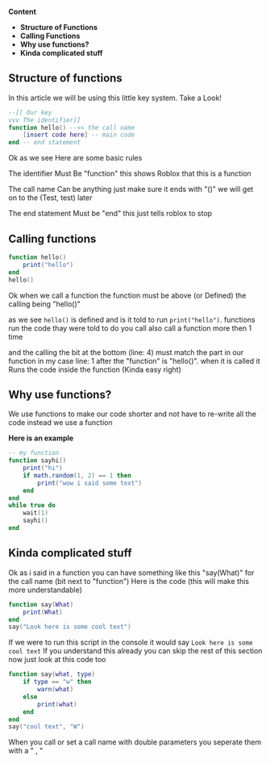  **Content**

* **Structure of Functions** <br>
* **Calling Functions** <br>
* **Why use functions?** <br>
* **Kinda complicated stuff** <br>



## Structure of functions
In this article we will be using this little key system. Take a Look!
```lua
--[[ Our key
vvv The identifier]]
function hello() --<< the call name
    [insert code here] -- main code
end -- end statement
```
Ok as we see Here are some basic rules <br>

The identifier Must Be "function" this shows Roblox that this is a function <br>

The call name Can be anything just make sure it ends with "()" we will get on to the (Test, test) later  <br>

The end statement Must be "end" this just tells roblox to stop <br>

## **Calling functions**
```lua
function hello()
    print("hello")
end
hello()
```
Ok when we call a function the function must be above (or Defined) the calling being "hello()" 

as we see ``hello()`` is defined and is it told to run ``print("hello")``.  functions run the code thay were told to do you call also call a function more then 1 time 

and the calling the bit at the bottom (line: 4) must match the part in our function in my case line: 1 after the "function" is "hello()". when it is called it Runs the code inside the function (Kinda easy right)

## **Why use functions?**
We use functions to make our code shorter and not have to re-write all the code instead we use a function

**Here is an example**
```lua
-- my function
function sayhi()
    print("hi")
    if math.random(1, 2) == 1 then
        print("wow i said some text")
    end
end
while true do
    wait(1)
    sayhi()
end
```


## **Kinda complicated stuff**
Ok as i said in a function you can have something like this "say(What)" for the call name (bit next to "function") Here is the code (this will make this more understandable)
```lua
function say(What)
    print(What)
end
say("Look here is some cool text")
```
If we were to run this script in the console it would say   ``Look here is some cool text``    If you understand this already you can skip the rest of this section now just look at this code too
```lua
function say(what, type)
    if type == "w" then
        warn(what)
    else
        print(what)
    end
end
say("cool text", "W")
```
When you call or set a call name with double parameters you seperate them with a " , " 
